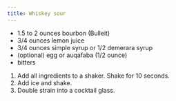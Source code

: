 ```yaml
---
title: Whiskey sour
---
```


- 1.5 to 2 ounces bourbon (Bulleit)
- 3/4 ounces lemon juice
- 3/4 ounces simple syrup or 1/2 demerara syrup
- (optional) egg or auqafaba (1/2 ounce)
- bitters

1. Add all ingredients to a shaker. Shake for 10 seconds.
1. Add ice and shake.
1. Double strain into a cocktail glass.
